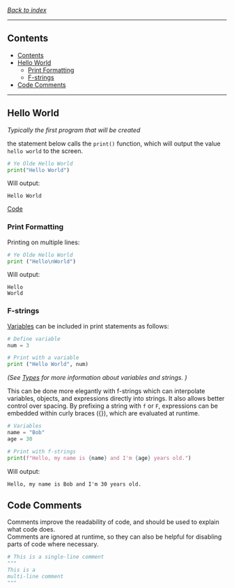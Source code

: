 *[Back to index](</readme.md>)*
___
## Contents
- [Contents](#contents)
- [Hello World](#hello-world)
  - [Print Formatting](#print-formatting)
  - [F-strings](#f-strings)
- [Code Comments](#code-comments)

___


## Hello World
*Typically the first program that will be created*  

the statement below calls the `print()` function, which will output the value `hello world` to the screen.
```py
# Ye Olde Hello World
print("Hello World")
```

Will output:  
```
Hello World  
```
[Code](</code_snips/1.1.1_hello_world.py>)


### Print Formatting
Printing on multiple lines:
```py
# Ye Olde Hello World
print ("Hello\nWorld")
```
</details>

Will output:  
```
Hello 
World
```

### F-strings
[Variables](/1_python_basics/1.2_types.md#variables) can be included in print statements as follows:
```py
# Define variable
num = 3

# Print with a variable
print ("Hello World", num)
```

*(See [Types](<1.2 Types.md>) for more information about variables and strings. )*

This can be done more elegantly with f-strings which can interpolate variables, objects, and expressions directly into strings. It also allows better control over spacing. By prefixing a string with `f` or `F`, expressions can be embedded within curly braces ({}), which are evaluated at runtime.
```py
# Variables
name = "Bob"
age = 30

# Print with f-strings
print(f"Hello, my name is {name} and I'm {age} years old.")
```

Will output:  
``` 
Hello, my name is Bob and I'm 30 years old.
```

## Code Comments
Comments improve the readability of code, and should be used to explain what code does.  
Comments are ignored at runtime, so they can also be helpful for disabling parts of code where necessary.
```py
# This is a single-line comment
"""
This is a 
multi-line comment
"""
```
